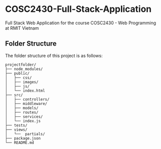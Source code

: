 # COSC2430-Full-Stack-Application
Full Stack Web Application for the course COSC2430 -  Web Programming at RMIT Vietnam

## Folder Structure

The folder structure of this project is as follows:

```mermaid
projectfolder/  
├── node_modules/  
├── public/  
│   ├── css/   
│   ├── images/  
│   ├── js/  
│   └── index.html  
├── src/  
│   ├── controllers/  
│   ├── middleware/  
│   ├── models/  
│   ├── routes/  
│   ├── services/  
│   └── index.js  
├── tests/  
├── views/  
│   └──  partials/  
├── package.json  
└── README.md  
